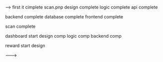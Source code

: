--> first it cimplete scan.pnp 
design complete 
logic complete 
api complete 

backend complete
database complete
frontend complete

scan complete

dashboard start
design comp
logic comp
backend comp

reward start
design 

---> 
